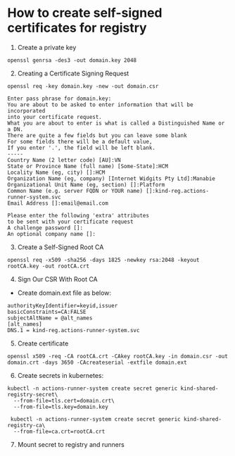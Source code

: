 # How to create self-signed certificates for registry

1. Create a private key
```
openssl genrsa -des3 -out domain.key 2048

```

2. Creating a Certificate Signing Request

```
openssl req -key domain.key -new -out domain.csr
```

```
Enter pass phrase for domain.key:
You are about to be asked to enter information that will be incorporated
into your certificate request.
What you are about to enter is what is called a Distinguished Name or a DN.
There are quite a few fields but you can leave some blank
For some fields there will be a default value,
If you enter '.', the field will be left blank.
-----
Country Name (2 letter code) [AU]:VN
State or Province Name (full name) [Some-State]:HCM                        
Locality Name (eg, city) []:HCM
Organization Name (eg, company) [Internet Widgits Pty Ltd]:Manabie
Organizational Unit Name (eg, section) []:Platform
Common Name (e.g. server FQDN or YOUR name) []:kind-reg.actions-runner-system.svc
Email Address []:email@email.com

Please enter the following 'extra' attributes
to be sent with your certificate request
A challenge password []:
An optional company name []:
```

3. Create a Self-Signed Root CA

```
openssl req -x509 -sha256 -days 1825 -newkey rsa:2048 -keyout rootCA.key -out rootCA.crt
```

4. Sign Our CSR With Root CA
- Create domain.ext file as below:

```
authorityKeyIdentifier=keyid,issuer
basicConstraints=CA:FALSE
subjectAltName = @alt_names
[alt_names]
DNS.1 = kind-reg.actions-runner-system.svc
```

5. Create certificate

```
openssl x509 -req -CA rootCA.crt -CAkey rootCA.key -in domain.csr -out domain.crt -days 3650 -CAcreateserial -extfile domain.ext
```

6. Create secrets in kubernetes:

```
kubectl -n actions-runner-system create secret generic kind-shared-registry-secret\
  --from-file=tls.cert=domain.crt\
  --from-file=tls.key=domain.key

 kubectl -n actions-runner-system create secret generic kind-shared-registry-ca\    
  --from-file=ca.crt=rootCA.crt 
```

7. Mount secret to registry and runners